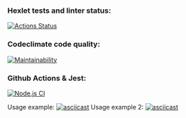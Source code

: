 ### Hexlet tests and linter status:
[![Actions Status](https://github.com/botirk/frontend-project-lvl2/workflows/hexlet-check/badge.svg)](https://github.com/botirk/frontend-project-lvl2/actions)
### Codeclimate code quality:
[![Maintainability](https://api.codeclimate.com/v1/badges/7ac0f7fcbdf5ab7da43e/maintainability)](https://codeclimate.com/github/botirk/frontend-project-lvl2/maintainability)
### Github Actions & Jest:
[![Node.js CI](https://github.com/botirk/frontend-project-lvl2/actions/workflows/node.js.yml/badge.svg)](https://github.com/botirk/frontend-project-lvl2/actions/workflows/node.js.yml)

Usage example:
[![asciicast](https://asciinema.org/a/wajqfwq4vxZ7sZaEW8ZjnY4wA.svg)](https://asciinema.org/a/wajqfwq4vxZ7sZaEW8ZjnY4wA)
Usage example 2:
[![asciicast](https://asciinema.org/a/KbPKOgx5l86awHc4snllJfnjv.svg)](https://asciinema.org/a/KbPKOgx5l86awHc4snllJfnjv)